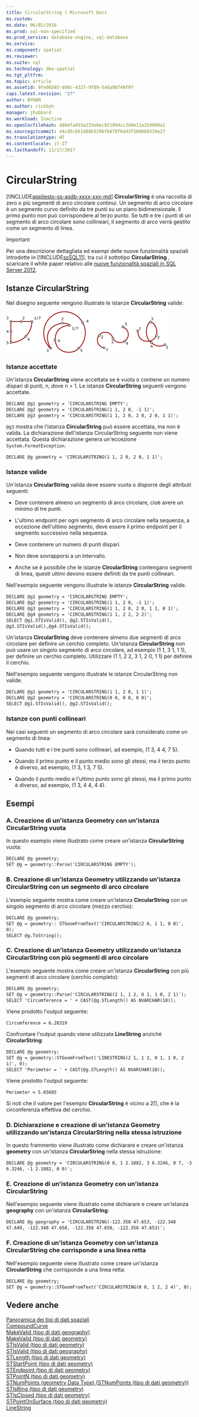 ```yaml
---
title: CircularString | Microsoft Docs
ms.custom: 
ms.date: 06/02/2016
ms.prod: sql-non-specified
ms.prod_service: database-engine, sql-database
ms.service: 
ms.component: spatial
ms.reviewer: 
ms.suite: sql
ms.technology: dbe-spatial
ms.tgt_pltfrm: 
ms.topic: article
ms.assetid: 9fe06b03-d98c-4337-9f89-54da98f49f9f
caps.latest.revision: "27"
author: BYHAM
ms.author: rickbyh
manager: jhubbard
ms.workload: Inactive
ms.openlocfilehash: 4804fa455e233e6ec921094cc3d9e11a25d9b0a1
ms.sourcegitcommit: 44cd5c651488b5296fb679f6d43f50d068339a27
ms.translationtype: HT
ms.contentlocale: it-IT
ms.lasthandoff: 11/17/2017
---
```

# <a name="circularstring"></a>CircularString
[!INCLUDE[appliesto-ss-asdb-xxxx-xxx-md](../../includes/appliesto-ss-asdb-xxxx-xxx-md.md)] **CircularString** è una raccolta di zero o più segmenti di arco circolare continui. Un segmento di arco circolare è un segmento curvo definito da tre punti su un piano bidimensionale. Il primo punto non può corrispondere al terzo punto. Se tutti e tre i punti di un segmento di arco circolare sono collineari, il segmento di arco verrà gestito come un segmento di linea.  
  
> [!IMPORTANT]  
>  Per una descrizione dettagliata ed esempi delle nuove funzionalità spaziali introdotte in [!INCLUDE[ssSQL11](../../includes/sssql11-md.md)], tra cui il sottotipo **CircularString** , scaricare il white paper relativo alle [nuove funzionalità spaziali in SQL Server 2012](http://go.microsoft.com/fwlink/?LinkId=226407).  
  
## <a name="circularstring-instances"></a>Istanze CircularString  
 Nel disegno seguente vengono illustrate le istanze **CircularString** valide:  
  
 ![5ff17e34-b578-4873-9d33-79500940d0bc](../../relational-databases/spatial/media/5ff17e34-b578-4873-9d33-79500940d0bc.gif)
  
### <a name="accepted-instances"></a>Istanze accettate  
 Un'istanza **CircularString** viene accettata se è vuota o contiene un numero dispari di punti, n, dove n > 1. Le istanze **CircularString** seguenti vengono accettate.  
  
```  
DECLARE @g1 geometry = 'CIRCULARSTRING EMPTY';  
DECLARE @g2 geometry = 'CIRCULARSTRING(1 1, 2 0, -1 1)';  
DECLARE @g3 geometry = 'CIRCULARSTRING(1 1, 2 0, 2 0, 2 0, 1 1)';  
```  
  
 `@g3` mostra che l'istanza **CircularString** può essere accettata, ma non è valida. La dichiarazione dell'istanza CircularString seguente non viene accettata. Questa dichiarazione genera un'eccezione `System.FormatException`.  
  
```  
DECLARE @g geometry = 'CIRCULARSTRING(1 1, 2 0, 2 0, 1 1)';  
```  
  
### <a name="valid-instances"></a>Istanze valide  
 Un'istanza **CircularString** valida deve essere vuota o disporre degli attributi seguenti:  
  
-   Deve contenere almeno un segmento di arco circolare, cioè avere un minimo di tre punti.  
  
-   L'ultimo endpoint per ogni segmento di arco circolare nella sequenza, a eccezione dell'ultimo segmento, deve essere il primo endpoint per il segmento successivo nella sequenza.  
  
-   Deve contenere un numero di punti dispari.  
  
-   Non deve sovrapporsi a un intervallo.  
  
-   Anche se è possibile che le istanze **CircularString** contengano segmenti di linea, questi ultimi devono essere definiti da tre punti collineari.  
  
 Nell'esempio seguente vengono illustrate le istanze **CircularString** valide.  
  
```  
DECLARE @g1 geometry = 'CIRCULARSTRING EMPTY';  
DECLARE @g2 geometry = 'CIRCULARSTRING(1 1, 2 0, -1 1)';  
DECLARE @g3 geometry = 'CIRCULARSTRING(1 1, 2 0, 2 0, 1 1, 0 1)';  
DECLARE @g4 geometry = 'CIRCULARSTRING(1 1, 2 2, 2 2)';  
SELECT @g1.STIsValid(), @g2.STIsValid(), @g3.STIsValid(),@g4.STIsValid();  
```  
  
 Un'istanza **CircularString** deve contenere almeno due segmenti di arco circolare per definire un cerchio completo. Un'istanza **CircularString** non può usare un singolo segmento di arco circolare, ad esempio (1 1, 3 1, 1 1), per definire un cerchio completo. Utilizzare (1 1, 2 2, 3 1, 2 0, 1 1) per definire il cerchio.  
  
 Nell'esempio seguente vengono illustrate le istanze CircularString non valide.  
  
```  
DECLARE @g1 geometry = 'CIRCULARSTRING(1 1, 2 0, 1 1)';  
DECLARE @g2 geometry = 'CIRCULARSTRING(0 0, 0 0, 0 0)';  
SELECT @g1.STIsValid(), @g2.STIsValid();  
```  
  
### <a name="instances-with-collinear-points"></a>Istanze con punti collineari  
 Nei casi seguenti un segmento di arco circolare sarà considerato come un segmento di linea:  
  
-   Quando tutti e i tre punti sono collineari, ad esempio, (1 3, 4 4, 7 5).  
  
-   Quando il primo punto e il punto medio sono gli stessi, ma il terzo punto è diverso, ad esempio, (1 3, 1 3, 7 5).  
  
-   Quando il punto medio e l'ultimo punto sono gli stessi, ma il primo punto è diverso, ad esempio, (1 3, 4 4, 4 4).  
  
## <a name="examples"></a>Esempi  
  
### <a name="a-instantiating-a-geometry-instance-with-an-empty-circularstring"></a>A. Creazione di un'istanza Geometry con un'istanza CircularString vuota  
 In questo esempio viene illustrato come creare un'istanza **CircularString** vuota:  
  
```tsql  
DECLARE @g geometry;  
SET @g = geometry::Parse('CIRCULARSTRING EMPTY');  
```  
  
### <a name="b-instantiating-a-geometry-instance-using-a-circularstring-with-one-circular-arc-segment"></a>B. Creazione di un'istanza Geometry utilizzando un'istanza CircularString con un segmento di arco circolare  
 L'esempio seguente mostra come creare un'istanza **CircularString** con un singolo segmento di arco circolare (mezzo cerchio):  
  
```tsql  
DECLARE @g geometry;  
SET @g = geometry:: STGeomFromText('CIRCULARSTRING(2 0, 1 1, 0 0)', 0);  
SELECT @g.ToString();  
```  
  
### <a name="c-instantiating-a-geometry-instance-using-a-circularstring-with-multiple-circular-arc-segments"></a>C. Creazione di un'istanza Geometry utilizzando un'istanza CircularString con più segmenti di arco circolare  
 L'esempio seguente mostra come creare un'istanza **CircularString** con più segmenti di arco circolare (cerchio completo):  
  
```tsql  
DECLARE @g geometry;  
SET @g = geometry::Parse('CIRCULARSTRING(2 1, 1 2, 0 1, 1 0, 2 1)');  
SELECT 'Circumference = ' + CAST(@g.STLength() AS NVARCHAR(10));    
```  
  
 Viene prodotto l'output seguente:  
  
```  
Circumference = 6.28319  
```  
  
 Confrontare l'output quando viene utilizzata **LineString** anziché **CircularString**:  
  
```tsql  
DECLARE @g geometry;  
SET @g = geometry::STGeomFromText('LINESTRING(2 1, 1 2, 0 1, 1 0, 2 1)', 0);  
SELECT 'Perimeter = ' + CAST(@g.STLength() AS NVARCHAR(10));  
```  
  
 Viene prodotto l'output seguente:  
  
```  
Perimeter = 5.65685  
```  
  
 Si noti che il valore per l'esempio **CircularString** è vicino a 2∏, che è la circonferenza effettiva del cerchio.  
  
### <a name="d-declaring-and-instantiating-a-geometry-instance-with-a-circularstring-in-the-same-statement"></a>D. Dichiarazione e creazione di un'istanza Geometry utilizzando un'istanza CircularString nella stessa istruzione  
 In questo frammento viene illustrato come dichiarare e creare un'istanza **geometry** con un'istanza **CircularString** nella stessa istruzione:  
  
```tsql  
DECLARE @g geometry = 'CIRCULARSTRING(0 0, 1 2.1082, 3 6.3246, 0 7, -3 6.3246, -1 2.1082, 0 0)';  
```  
  
### <a name="e-instantiating-a-geography-instance-with-a-circularstring"></a>E. Creazione di un'istanza Geometry con un'istanza CircularString  
 Nell'esempio seguente viene illustrato come dichiarare e creare un'istanza **geography** con un'istanza **CircularString**:  
  
```tsql  
DECLARE @g geography = 'CIRCULARSTRING(-122.358 47.653, -122.348 47.649, -122.348 47.658, -122.358 47.658, -122.358 47.653)';  
```  
  
### <a name="f-instantiating-a-geometry-instance-with-a-circularstring-that-is-a-straight-line"></a>F. Creazione di un'istanza Geometry con un'istanza CircularString che corrisponde a una linea retta  
 Nell'esempio seguente viene illustrato come creare un'istanza **CircularString** che corrisponde a una linea retta:  
  
```tsql  
DECLARE @g geometry;  
SET @g = geometry::STGeomFromText('CIRCULARSTRING(0 0, 1 2, 2 4)', 0);  
```  
  
## <a name="see-also"></a>Vedere anche  
 [Panoramica dei tipi di dati spaziali](../../relational-databases/spatial/spatial-data-types-overview.md)   
 [CompoundCurve](../../relational-databases/spatial/compoundcurve.md)   
 [MakeValid &#40;tipo di dati geography&#41;](../../t-sql/spatial-geography/makevalid-geography-data-type.md)   
 [MakeValid &#40;tipo di dati geometry&#41;](../../t-sql/spatial-geometry/makevalid-geometry-data-type.md)   
 [STIsValid &#40;tipo di dati geometry&#41;](../../t-sql/spatial-geometry/stisvalid-geometry-data-type.md)   
 [STIsValid &#40;tipo di dati geography&#41;](../../t-sql/spatial-geography/stisvalid-geography-data-type.md)   
 [STLength &#40;tipo di dati geometry&#41;](../../t-sql/spatial-geometry/stlength-geometry-data-type.md)   
 [STStartPoint &#40;tipo di dati geometry&#41;](../../t-sql/spatial-geometry/ststartpoint-geometry-data-type.md)   
 [STEndpoint &#40;tipo di dati geometry&#41;](../../t-sql/spatial-geometry/stendpoint-geometry-data-type.md)   
 [STPointN &#40;tipo di dati geometry&#41;](../../t-sql/spatial-geometry/stpointn-geometry-data-type.md)   
 [STNumPoints &#40;geometry Data Type&#41; (STNumPoints &#40;tipo di dati geometry&#41;)](../../t-sql/spatial-geometry/stnumpoints-geometry-data-type.md)   
 [STIsRing &#40;tipo di dati geometry&#41;](../../t-sql/spatial-geometry/stisring-geometry-data-type.md)   
 [STIsClosed &#40;tipo di dati geometry&#41;](../../t-sql/spatial-geometry/stisclosed-geometry-data-type.md)   
 [STPointOnSurface &#40;tipo di dati geometry&#41;](../../t-sql/spatial-geometry/stpointonsurface-geometry-data-type.md)   
 [LineString](../../relational-databases/spatial/linestring.md)  
  
  
